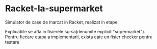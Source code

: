 # Racket-la-supermarket
Simulator de case de marcat in Racket, realizat in etape 

Explicatiile se afla in fisierele sursa(denumite explicit
"supermarket"). Pentru fiecare etapa a implementarii, exista
cate un fisier checker pentru testare
